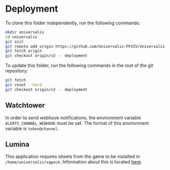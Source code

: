 # Deployment
To clone this folder independently, run the following commands:
```sh
mkdir universalis
cd universalis
git init
git remote add origin https://github.com/Universalis-FFXIV/Universalis
git fetch origin
git checkout origin/v2 -- deployment
```

To update this folder, run the following commands in the root of the git repository:
```sh
git fetch
git reset --hard
git checkout origin/v2 -- deployment
````

## Watchtower
In order to send webhook notifications, the environment variable `ALERTS_CHANNEL_WEBHOOK` must be set.
The format of this environment variable is `token@channel`.

## Lumina
This application requires sheets from the game to be installed in `/home/universalis/sqpack`.
Information about this is located [here](https://lumina.xiv.dev/docs/guides/basic-usage.html).